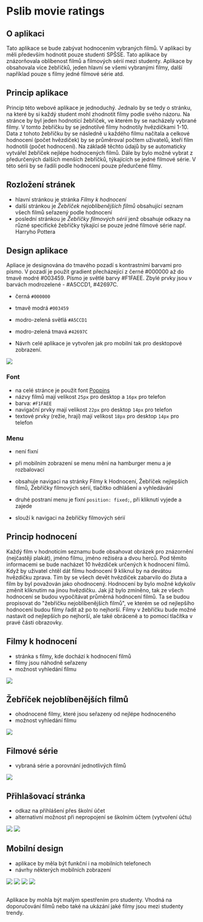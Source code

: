 # Pslib movie ratings

## O aplikaci

Tato aplikace se bude zabývat hodnocením vybraných filmů. V aplikaci by měli především hodnotit pouze studenti SPŠSE. Tato aplikace by znázorňovala oblíbenost filmů a filmových sérií mezi studenty. Aplikace by obsahovala více žebříčků, jeden hlavní se všemi vybranými filmy, další například pouze s filmy jedné filmové série atd. 

## Princip aplikace

Princip této webové aplikace je jednoduchý. Jednalo by se tedy o stránku, na které by si každý student mohl zhodnotit filmy podle svého názoru. Na stránce by byl jeden hodnotící žebříček, ve kterém by se nacházely vybrané filmy. V tomto žebříčku by se jednotilvé filmy hodnotily hvězdičkami 1-10. Data z tohoto žebříčku by se následně u každého filmu načítala a celkové hodnocení (počet hvězdiček) by se průměroval počtem uživatelů, kteří film hodnotili (počet hodnocení). Na základě těchto údajů by se automaticky vytvářel žebříček nejlépe hodnocených filmů. Dále by bylo možné vybrat z předurčených dalších menších žebříčků, týkajících se jedné filmové série. V této sérii by se řadili podle hodnocení pouze předurčené filmy.

## Rozložení stránek

- hlavní stránkou je stránka *Filmy k hodnocení*
- další stránkou je *Žebříček nejoblíbenějších filmů* obsahující seznam všech filmů seřazený podle hodnocení
- poslední stránkou je *Žebříčky filmových sérií* jenž obsahuje odkazy na různé specifické žebříčky týkající se pouze jedné filmové série např. Harryho Pottera

## Design aplikace

Apliace je designována do tmavého pozadí s kontrastními barvami pro písmo. V pozadí je použit gradient přecházející z černé #000000 až do tmavě modré #003459. Písmo je světlé barvy #F1FAEE. Zbylé prvky jsou v barvách modrozelené - #A5CCD1, #42697C.
- černá `#000000`
- tmavě modrá `#003459`
- modro-zelená světlá `#A5CCD1`
- modro-zelená tmavá `#42697C`

- Návrh celé aplikace je vytvořen jak pro mobilní tak pro desktopové zobrazení.

![](./images/Paleta_barev.jpg)

### Font

- na celé stránce je použit font [Poppins](https://fonts.google.com/specimen/Poppins)
- názvy filmů mají velikost `25px` pro desktop a `16px` pro telefon
- barva: `#F1FAEE`
- navigační prvky mají velikost `22px` pro desktop `14px` pro telefon
- textové prvky (režie, hrají) mají velikost `18px` pro desktop `14px` pro telefon

### Menu

- není fixní
- při mobilním zobrazení se menu mění na hamburger menu a je rozbalovací
- obsahuje navigaci na stránky Filmy k Hodnocení, Žebříček nejlepších filmů, Žebříčky filmových sérií, tlačítko odhlášení a vyhledávání

- druhé postraní menu je fixní `position: fixed;`, při kliknutí vyjede a zajede
- slouží k navigaci na žebříčky filmových sérií

## Princip hodnocení

Každý film v hodnotícím seznamu bude obsahovat obrázek pro znázornění (nejčastěji plakát), jméno filmu, jméno režiséra a dvou herců. Pod těmito informacemi se bude nacházet 10 hvězdiček určených k hodnocení filmů. Když by uživatel chtěl dát filmu hodnocení 9 kliknul by na devátou hvězdičku zprava. Tím by se všech devět hvězdiček zabarvilo do žluta a film by byl považován jako ohodnocený. Hodnocení by bylo možné kdykoliv změnit kliknutím na jinou hvězdičku.
Jak již bylo zmíněno, tak ze všech hodnocení se budou vypočítávat průměrná hodnocení filmů. Ta se budou propisovat do "žebříčku nejoblíbenějších filmů", ve kterém se od nejlepšího hodnocení budou filmy řadit až po to nejhorší. Filmy v žebříčku bude možné nastavit od nejlepších po nejhorší, ale také obráceně a to pomocí tlačítka v pravé části obrazovky.

## Filmy k hodnocení

- stránka s filmy, kde dochází k hodnocení filmů
- filmy jsou náhodně seřazeny
- možnost vyhledání filmu

![](./images/Stranka_pro_hodnoceni_filmu_1920.jpg)

## Žebříček nejoblíbenějších filmů

- ohodnocené filmy, které jsou seřazeny od nejlépe hodnoceného
- možnost vyhledání filmu

![](./images/Zebricek_1920.jpg)

## Filmové série 

- vybraná série a porovnání jednotlivých filmů

![](./images/Zebricek_filmova_serie_1920.jpg)

## Přihlašovací stránka 

- odkaz na přihlášení přes školní účet
- alternativní možnost při nepropojení se školním účtem (vytvoření účtu)

![](./images/login_page-skolni_1920.jpg)
![](./images/login_page-obecna_1920.jpg)

## Mobilní design 

- aplikace by měla být funkční i na mobilních telefonech 
- návrhy některých mobilních zobrazení

![](./images/login_page-skolni_360.jpg) ![](./images/login_page-obecna_360.jpg)
![](./images/Stranka_pro_hodnoceni_filmu_360.jpg) ![](./images/Stranka_pro_hodnoceni_filmu_360-hamburger.jpg)

##

Aplikace by mohla být malým spestřením pro studenty. Vhodná na doporučování filmů nebo také na ukázání jaké filmy jsou mezi studenty trendy.